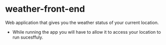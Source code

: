 # weather-front-end
Web application that gives you the weather status of your current location.

- While running the app you will have to allow it to access your location to run sucesffuly. 
